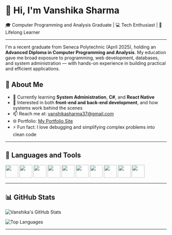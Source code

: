 # 👋 Hi, I'm Vanshika Sharma

🎓 Computer Programming and Analysis Graduate | 💻 Tech Enthusiast | 🌱 Lifelong Learner

---

I'm a recent graduate from Seneca Polytechnic (April 2025), holding an **Advanced Diploma in Computer Programming and Analysis**. My education gave me broad exposure to programming, web development, databases, and system administration — with hands-on experience in building practical and efficient applications.

## 💼 About Me

- 🌱 Currently learning **System Administration**, **C#**, and **React Native**
- 🧠 Interested in both **front-end and back-end development**, and how systems work behind the scenes
- 📫 Reach me at: [vanshikasharma37@gmail.com](mailto:vanshikasharma37@gmail.com)
- 🌐 Portfolio: [My Portfolio Site](https://sites.google.com/view/vanshikaportfolio/home)
- ⚡ Fun fact: I love debugging and simplifying complex problems into clean code

---

## 🧰 Languages and Tools

<p>
  <img src="https://cdn.jsdelivr.net/gh/devicons/devicon/icons/python/python-original.svg" width="40" />
  <img src="https://cdn.jsdelivr.net/gh/devicons/devicon/icons/kotlin/kotlin-original.svg" width="40" />
  <img src="https://cdn.jsdelivr.net/gh/devicons/devicon/icons/html5/html5-original.svg" width="40" />
  <img src="https://cdn.jsdelivr.net/gh/devicons/devicon/icons/css3/css3-original.svg" width="40" />
  <img src="https://cdn.jsdelivr.net/gh/devicons/devicon/icons/javascript/javascript-original.svg" width="40" />
  <img src="https://cdn.jsdelivr.net/gh/devicons/devicon/icons/react/react-original.svg" width="40" />
  <img src="https://cdn.jsdelivr.net/gh/devicons/devicon/icons/csharp/csharp-original.svg" width="40" />
  <img src="https://cdn.jsdelivr.net/gh/devicons/devicon/icons/android/android-original.svg" width="40" />
  <img src="https://cdn.jsdelivr.net/gh/devicons/devicon/icons/vscode/vscode-original.svg" width="40" />
  <img src="https://cdn.jsdelivr.net/gh/devicons/devicon/icons/github/github-original.svg" width="40" />
</p>

---

## 📊 GitHub Stats

![Vanshika's GitHub Stats](https://github-readme-stats.vercel.app/api?username=vanshikasharma37&show_icons=true&theme=radical)

![Top Languages](https://github-readme-stats.vercel.app/api/top-langs/?username=vanshikasharma37&layout=compact&theme=radical)

---

